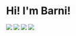 # Hi! I'm Barni!
<img src="https://badgen.net/badge/icon/github?icon=github&color=cyan&label"/> <img src="https://badgen.net/badge/icon/javascript?icon=terminal&color=cyan&label"/> <img src="https://badgen.net/badge/icon/visualstudiocode?icon=visualstudio&color=cyan&label"/>
<img src="https://badgen.net/badge/icon/barni%230038?icon=discord&color=purple&label"/>
